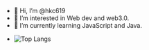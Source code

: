 - 👋 Hi, I’m @hkc619
- 👀 I’m interested in Web dev and web3.0.
- 🌱 I’m currently learning JavaScript and Java.
- <!--
- 💞️ I’m looking to collaborate on ...
- 📫 How to reach me 
-->
<!---
hkc619/hkc619 is a ✨ special ✨ repository because its `README.md` (this file) appears on your GitHub profile.
You can click the Preview link to take a look at your changes.
--->
![Top Langs](https://github-readme-stats.vercel.app/api/top-langs/?username=hkc619&layout=compact&theme=vue)
